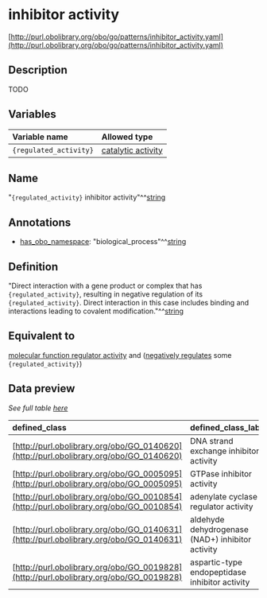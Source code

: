 # inhibitor activity

[http://purl.obolibrary.org/obo/go/patterns/inhibitor_activity.yaml](http://purl.obolibrary.org/obo/go/patterns/inhibitor_activity.yaml)

## Description

TODO




## Variables

| Variable name | Allowed type |
|:--------------|:-------------|
| `{regulated_activity}` | [catalytic activity](http://purl.obolibrary.org/obo/GO_0003824) |

## Name

"`{regulated_activity}` inhibitor activity"^^[string](http://www.w3.org/2001/XMLSchema#string)

## Annotations

- [has_obo_namespace](http://www.geneontology.org/formats/oboInOwl#hasOBONamespace): "biological_process"^^[string](http://www.w3.org/2001/XMLSchema#string)

## Definition

"Direct interaction with a gene product or complex that has `{regulated_activity}`, resulting in negative regulation of its `{regulated_activity}`. Direct interaction in this case includes binding and interactions leading to covalent modification."^^[string](http://www.w3.org/2001/XMLSchema#string)

## Equivalent to

[molecular function regulator activity](http://purl.obolibrary.org/obo/GO_0098772)  and ([negatively regulates](http://purl.obolibrary.org/obo/RO_0002212) some `{regulated_activity}`)







## Data preview

*See full table [here](https://github.com/geneontology/go-ontology/tree/master/src/design_patterns/inhibitor_activity.tsv)*

| defined_class | defined_class_label | regulated_activity | regulated_activity_label |
|:--|:--|:--|:--|
| [http://purl.obolibrary.org/obo/GO_0140620](http://purl.obolibrary.org/obo/GO_0140620) | DNA strand exchange inhibitor activity | [http://purl.obolibrary.org/obo/GO_0000150](http://purl.obolibrary.org/obo/GO_0000150) | DNA strand exchange activity |
| [http://purl.obolibrary.org/obo/GO_0005095](http://purl.obolibrary.org/obo/GO_0005095) | GTPase inhibitor activity | [http://purl.obolibrary.org/obo/GO_0003924](http://purl.obolibrary.org/obo/GO_0003924) | GTPase activity |
| [http://purl.obolibrary.org/obo/GO_0010854](http://purl.obolibrary.org/obo/GO_0010854) | adenylate cyclase regulator activity | [http://purl.obolibrary.org/obo/GO_0004016](http://purl.obolibrary.org/obo/GO_0004016) | adenylate cyclase activity |
| [http://purl.obolibrary.org/obo/GO_0140631](http://purl.obolibrary.org/obo/GO_0140631) | aldehyde dehydrogenase (NAD+) inhibitor activity | [http://purl.obolibrary.org/obo/GO_0004029](http://purl.obolibrary.org/obo/GO_0004029) | aldehyde dehydrogenase (NAD+) activity |
| [http://purl.obolibrary.org/obo/GO_0019828](http://purl.obolibrary.org/obo/GO_0019828) | aspartic-type endopeptidase inhibitor activity | [http://purl.obolibrary.org/obo/GO_0004190](http://purl.obolibrary.org/obo/GO_0004190) | aspartic-type endopeptidase activity |

